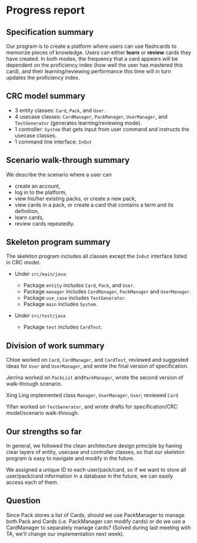# Progress report

## Specification summary

Our program is to create a platform where users can use flashcards to memorize pieces of knowledge.
Users can either **learn** or **review** cards they have created. 
In both modes, the frequency that a card appears will be dependent on the proficiency index (how well the user has mastered this card),
and their learning/reviewing performance this time will in turn updates the proficiency index.

## CRC model summary

- 3 entity classes: `Card`, `Pack`, and `User`.
- 4 usecase classes: `CardManager`, `PackManager`, `UserManager`, and `TestGenerator` (generates learning/reviewing mode).
- 1 controller: `System` that gets input from user command and instructs the usecase classes.
- 1 command line interface: `InOut`

## Scenario walk-through summary

We describe the scenario where a user can 
- create an account,
- log in to the platform, 
- view his/her existing packs, or create a new pack,
- view cards in a pack, or create a card that contains a term and its definition,
- learn cards,
- review cards repeatedly.

## Skeleton program summary

The skeleton program includes all classes except the `InOut` interface listed in CRC model.

- Under `src/main/java`:
  - Package `entity` includes `Card`, `Pack`, and `User`.
  - Package `manager` includes `CardManager`, `PackManager` and `UserManager`.
  - Package `use_case` includes `TestGenerator`.
  - Package `main` includes `System`.


- Under `src/test/java`
  - Package `test` includes `CardTest`.

## Division of work summary

Chloe worked on `Card`, `CardManager`, and `CardTest`, reviewed and suggested ideas for `User` and `UserManager`, and wrote the final version of specification.

Jerrina worked on `PackList` and`PackManager`, wrote the second version of walk-through scenario.

Xing Ling implemented class `Manager`, `UserManager`, `User`; reviewed `Card`

Yifan worked on `TestGenerator`, and wrote drafts for specification/CRC model/scenario walk-through.

## Our strengths so far

In general, we followed the clean architecture design principle by having clear layers of entity, usecase and controller classes,
so that our skeleton program is easy to navigate and modify in the future.

We assigned a unique ID to each user/pack/card, so if we want to store all user/pack/card information in a database
in the future, we can easily access each of them.

## Question

Since Pack stores a list of Cards, should we use PackManager to manage both Pack and Cards (i.e. PackManager can modify cards) 
or do we use a CardManager to separately manage cards? (Solved during last meeting with TA, we'll change our implementation next week).



